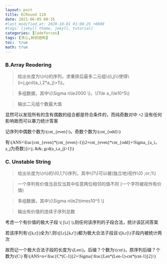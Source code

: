 ```yaml
---
layout: post
title: ECRound 110
date: 2021-06-05 00:35
#last_modified_at: 2020-10-01 01:08:25 +0800
#tags: [jekyll theme, jekyll, tutorial]
categories: [Codeforces]
tags: [贪心,树状结构]
toc:  true
math: true
---
```

### B.Array Reodering
>给出长度为\\\(n\\\)的序列，求重排后最多二元组\\\((i,j)\\\)使得\\\(i<j,gcd(a_i,2*a_j)>1\\\)。

>多组数据，其中\\\(\Sigma n\le2000 \\\)，\\\(1\le a_i\le10^5\\\)

>输出二元组个数最大值

<font face="楷体" >
显然可以发现所有的含有偶数的组合都是符合条件的，而纯奇数对中 ×2 没有任何影响故而可以暴力统计答案

记序列中偶数个数为\\(cnt_{even}\\)，奇数个数为\\(cnt_{odd}\\)

有\\(ANS=\frac{cnt_{even}*(cnt_{even}-1)}2+cnt_{even}*cnt_{odd}+\Sigma_{a_i，a_j为奇数}[i<j\; \&\&\; gcd(a_i,a_j)>1]\\)
</font>

### C. Unstable String
>给出长度为\\\(n\\\)的\\\(0,1,?\\\)序列，其中\\\(?\\\)可以被(独立地)视作\\\(0 \;or\;1\\\)

>一个序列有价值当且仅当其中任意两位相邻的值不同  (一个字符被视作有价值)

>多组数据，其中\\\(\Sigma n\le2\times10^5 \\\)

>输出有价值的连续子序列总数

<font face="楷体" >

考虑一个有价值的极大子段 \\( [l,r] \\),则任何该序列的子段合法，统计该区间答案

若该序列有\\([k,r]\\)全为?,则\\([l,r],[k,r']\\)都为极大合法子段且\\([k,r]\\)子段内被统计两次

故而记一个极大合法子段的长度为\\(Len\\)，后缀？个数为\\(cnt\\)，原序列后缀？个数为\\(C\\)
有\\(ANS=n+\frac{C*(C-1)}2+\Sigma{\frac{Len*(Len-1)-cnt*(cnt-1)}2}\\)
</font>